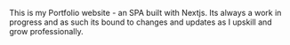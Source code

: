 This is my Portfolio website - an SPA built with Nextjs. Its always a work in progress and as such 
its bound to changes and updates as I upskill and grow  professionally.

